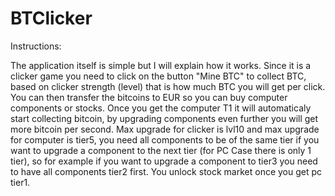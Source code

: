 # BTClicker
Instructions:

The application itself is simple but I will explain how it works. Since it is a clicker game you need to click on the button "Mine BTC" to collect BTC, based on clicker strength (level) that is how much BTC you will get per click. You can then transfer the bitcoins to EUR so you can buy computer components or stocks. Once you get the computer T1 it will automaticaly start collecting bitcoin, by upgrading components even further you will get more bitcoin per second. Max upgrade for clicker is lvl10 and max upgrade for computer is tier5, you need all components to be of the same tier if you want to upgrade a component to the next tier (for PC Case there is only 1 tier), so for example if you want to upgrade a component to tier3 you need to have all components tier2 first. You unlock stock market once you get pc tier1.
